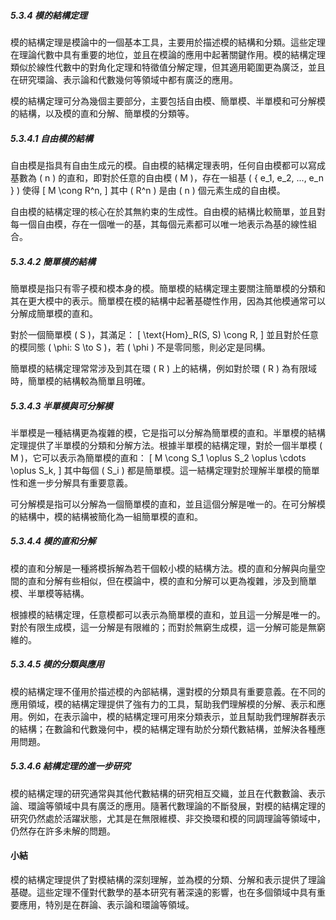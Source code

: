 ##### 5.3.4 模的結構定理

模的結構定理是模論中的一個基本工具，主要用於描述模的結構和分類。這些定理在理論代數中具有重要的地位，並且在模論的應用中起著關鍵作用。模的結構定理類似於線性代數中的對角化定理和特徵值分解定理，但其適用範圍更為廣泛，並且在研究環論、表示論和代數幾何等領域中都有廣泛的應用。

模的結構定理可分為幾個主要部分，主要包括自由模、簡單模、半單模和可分解模的結構，以及模的直和分解、簡單模的分類等。

##### 5.3.4.1 自由模的結構

自由模是指具有自由生成元的模。自由模的結構定理表明，任何自由模都可以寫成基數為 \( n \) 的直和，即對於任意的自由模 \( M \)，存在一組基 \( \{ e_1, e_2, ..., e_n \} \) 使得
\[
M \cong R^n,
\]
其中 \( R^n \) 是由 \( n \) 個元素生成的自由模。

自由模的結構定理的核心在於其無約束的生成性。自由模的結構比較簡單，並且對每一個自由模，存在一個唯一的基，其每個元素都可以唯一地表示為基的線性組合。

##### 5.3.4.2 簡單模的結構

簡單模是指只有零子模和模本身的模。簡單模的結構定理主要關注簡單模的分類和其在更大模中的表示。簡單模在模的結構中起著基礎性作用，因為其他模通常可以分解成簡單模的直和。

對於一個簡單模 \( S \)，其滿足：
\[
\text{Hom}_R(S, S) \cong R,
\]
並且對於任意的模同態 \( \phi: S \to S \)，若 \( \phi \) 不是零同態，則必定是同構。

簡單模的結構定理常常涉及到其在環 \( R \) 上的結構，例如對於環 \( R \) 為有限域時，簡單模的結構較為簡單且明確。

##### 5.3.4.3 半單模與可分解模

半單模是一種結構更為複雜的模，它是指可以分解為簡單模的直和。半單模的結構定理提供了半單模的分類和分解方法。根據半單模的結構定理，對於一個半單模 \( M \)，它可以表示為簡單模的直和：
\[
M \cong S_1 \oplus S_2 \oplus \cdots \oplus S_k,
\]
其中每個 \( S_i \) 都是簡單模。這一結構定理對於理解半單模的簡單性和進一步分解具有重要意義。

可分解模是指可以分解為一個簡單模的直和，並且這個分解是唯一的。在可分解模的結構中，模的結構被簡化為一組簡單模的直和。

##### 5.3.4.4 模的直和分解

模的直和分解是一種將模拆解為若干個較小模的結構方法。模的直和分解與向量空間的直和分解有些相似，但在模論中，模的直和分解可以更為複雜，涉及到簡單模、半單模等結構。

根據模的結構定理，任意模都可以表示為簡單模的直和，並且這一分解是唯一的。對於有限生成模，這一分解是有限維的；而對於無窮生成模，這一分解可能是無窮維的。

##### 5.3.4.5 模的分類與應用

模的結構定理不僅用於描述模的內部結構，還對模的分類具有重要意義。在不同的應用領域，模的結構定理提供了強有力的工具，幫助我們理解模的分解、表示和應用。例如，在表示論中，模的結構定理可用來分類表示，並且幫助我們理解群表示的結構；在數論和代數幾何中，模的結構定理有助於分類代數結構，並解決各種應用問題。

##### 5.3.4.6 結構定理的進一步研究

模的結構定理的研究通常與其他代數結構的研究相互交織，並且在代數數論、表示論、環論等領域中具有廣泛的應用。隨著代數理論的不斷發展，對模的結構定理的研究仍然處於活躍狀態，尤其是在無限維模、非交換環和模的同調理論等領域中，仍然存在許多未解的問題。

#### 小結

模的結構定理提供了對模結構的深刻理解，並為模的分類、分解和表示提供了理論基礎。這些定理不僅對代數學的基本研究有著深遠的影響，也在多個領域中具有重要應用，特別是在群論、表示論和環論等領域。
